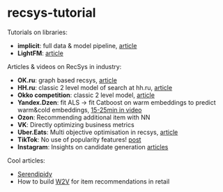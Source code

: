 # recsys-tutorial

Tutorials on libraries:
- **implicit**: full data & model pipeline, [article](https://www.ethanrosenthal.com/2016/10/19/implicit-mf-part-1/) 
- **LightFM**: [article](https://www.ethanrosenthal.com/2016/11/07/implicit-mf-part-2/) 

Articles & videos on RecSys in industry:
- **OK.ru**: graph based recsys, [article](https://habr.com/ru/company/odnoklassniki/blog/499192/)
- **HH.ru**: classic 2 level model of search at hh.ru, [article](https://habr.com/ru/company/hh/blog/347276/)
- **Okko competition**: classic 2 level model, [article](https://habr.com/ru/post/447376/) 
- **Yandex.Dzen**: fit ALS -> fit Catboost on warm embeddings to predict warm&cold embeddings, [15-25min in video](https://www.youtube.com/watch?v=TaUqh_CeCPc&t=126s)   
- **Ozon**: Recommending additional item with NN
- **VK**: Directly optimizing business metrics
- **Uber.Eats**: Multi objective optimisation in recsys, [article](https://eng.uber.com/uber-eats-recommending-marketplace/)
- **TikTok**: No use of popularity features! [post](https://newsroom.tiktok.com/en-us/how-tiktok-recommends-videos-for-you/) 
- **Instagram**: Insights on candidate generation [articles](https://instagram-engineering.com/powered-by-ai-instagrams-explore-recommender-system-7ca901d2a882) 

Cool articles:
- [Serendipidy](https://towardsdatascience.com/serendipity-accuracys-unpopular-best-friend-in-recommender-systems-ca079b493f3c) 
- How to build [W2V](https://www.analyticsvidhya.com/blog/2019/07/how-to-build-recommendation-system-word2vec-python/) for item recommendations in retail
